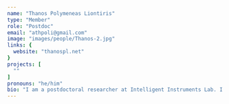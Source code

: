 ```yaml
---
name: "Thanos Polymeneas Liontiris"
type: "Member"
role: "Postdoc"
email: "athpoli@gmail.com"
image: "images/people/Thanos-2.jpg"
links: {
  website: "thanospl.net"
}
projects: [
  ""
]
pronouns: "he/him"
bio: "I am a postdoctoral researcher at Intelligent Instruments Lab. I am a composer, performer, and sound artist. My research interests deal with different manifestations of feedback processes (i.e., audio feedback, data feedback, interpersonal and behavioural feedback). I did my PhD at the University of Sussex, where I explored cybernetic theory principles to devise generative Music Theatre performances. In my previous research I approached the performance space as the interface for interaction, looking into the notion of space as an instrument. Currently at the lab, I am working with feedback acoustic string instruments (feedback double bass, and halldorophone). I am interested in the musical possibilities these instruments offer and in the conceptual frontiers they push in different contexts and setups (solo, ensemble, interlinked etc)."
---
```


